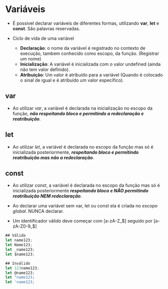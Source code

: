 # Variáveis

- É possível declarar variáveis de diferentes formas, utilizando **var**, **let** e **const**. São palavras reservadas.
  
- Ciclo de vida de uma variável
  - **Declaração**: o nome da variável é registrado no contexto de execução, tambem conhecido como escopo, da função. (Registrar um nome)
  - **Inicialização**: A variável é inicializada com o valor undefined (ainda não tem valor definido). 
  - **Atribuição**: Um valor é atribuído para a variável (Quando é colocado o sinal de igual e é atribuído um valor específico).

## var
- Ao utilizar *var*, a variável é declarada na inicialização no escopo da função, ***não respeitando bloco e permitindo a redeclaração e reatribuição***.

## let
- Ao utilizar *let*, a variável é declarada no escopo da função mas só é inicializada posteriormente, ***respeitando bloco e permitindo reatribuição mas não a redeclaração***.

## const 
- Ao utilizar *const*, a variável é declarada no escopo da função mas só é inicializada posteriormente ***respeitando bloco e NÃO permitindo reatribuição NEM redeclaração***. 

- Ao declarar uma variável sem var, let ou const ela é criada no *escopo global*. NUNCA declarar.

- Um identificador válido deve começar com [a-zA-Z_\$] seguido por [a-zA-Z0-9_\$]
```javascript
## Válido
let name123;
let Name123;
let _name123;
let $name123;

## Inválido
let 123name123;
let @name123;
let "name123;
let 'name123;
```